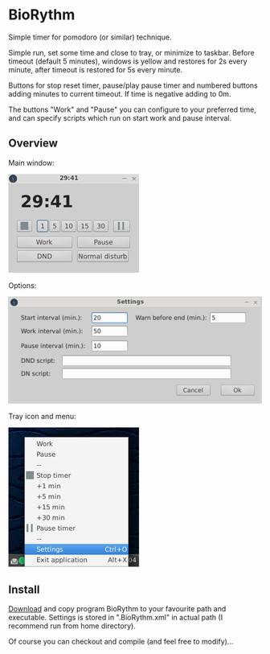 # BioRythm

Simple timer for pomodoro (or similar) technique.

Simple run, set some time and close to tray, or minimize to taskbar. Before
timeout (default 5 minutes), windows is yellow and restores for 2s every minute, after
timeout is restored for 5s every minute.

Buttons for stop reset timer, pause/play pause timer and numbered buttons
adding minutes to current timeout. If time is negative adding to 0m.

The buttons "Work" and "Pause" you can configure to your preferred time, and
can specify scripts which run on start work and pause interval.

## Overview

Main window:

![Main window](screenshots/main.png)

Options:

![Options](screenshots/options.png)

Tray icon and menu:

![Tray icon and menu](screenshots/traymenu.png)

## Install

[Download](https://www.dropbox.com/sh/3u1xyi47vd2oo9r/AAB5A0msqQv8_UpE1hEUDyuza/BioRythm?dl=0) and copy program BioRythm to your favourite path and executable. Settings is stored in ".BioRythm.xml" in actual path (I recommend run from home directory).

Of course you can checkout and compile (and feel free to modify)...
